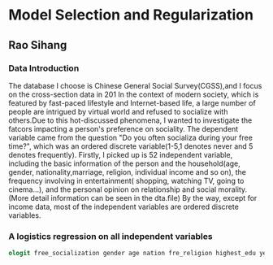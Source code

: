 # Model Selection and Regularization
## Rao Sihang  
### Data Introduction
 The database I choose is Chinese General Social Survey(CGSS),and I focus on the cross-section data in 201
 In the context of modern society, which is featured by fast-paced lifestyle and Internet-based life, a large number of people are intrigued by virtual world and refused to socialize with others.Due to this hot-discussed phenomena, I wanted to investigate the fatcors impacting a person's preference on sociality. The dependent variable came from the question "Do you often socializa during your free time?", which was an ordered discrete variable(1-5,1 denotes never and 5 denotes frequently). Firstly, I picked up is 52 independent variable, including the basic information of the person and the household(age, gender, nationality,marriage, religion, individual income and so on), the frequency involving in entertainment( shopping, watching TV, going to cinema...), and the personal opinion on relationship and social morality.(More detail information can be seen in the dta.file) By the way, except for income data, most of the independent variables are ordered discrete variables.
 
 
 ### A logistics regression on all independent variables
 ```stata
 ologit free_socialization gender age nation fre_religion highest_edu yearly_income politics health_condition fre_depress hokou houkou_register main_media leisure_tv leisure_film leisure_shopping leisure_reading leisure_culturalactivity leisure_partyrelatives leisure_partyfriends leisure_music leisure_exercise leisure_sportsgame leisure_surf free_learning free_studying fre_socialization_neighbor fre_socialization_friend leave_home trustable_people life_happiness m_career_f_family morethan_onehour_labor weekly_work_time experience job_condition hh_yearly_income hh_economic_level marriage spouse_edu spouse_yearly_inc secono_level connect_friends_family trust_strangers intense_working connectwithbadpeople life_leisure tv_rest moral_satisfication relationship_satisfication indifferent dishonest selfish utilitarian
```

 
   
  
